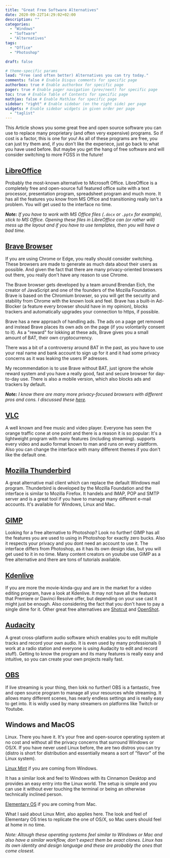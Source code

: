 ```yaml
---
title: "Great Free Software Alternatives"
date: 2020-09-22T14:29:02+02:00
description: ""
categories:
  - "Windows"
  - "Software"
  - "Alternatives"
tags:
  - "Office"
  - "Photoshop"

draft: false

# theme-specific params
lead: "Free (and often better) Alternatives you can try today."
comments: false # Enable Disqus comments for specific page
authorbox: true # Enable authorbox for specific page
pager: true # Enable pager navigation (prev/next) for specific page
toc: true # Enable Table of Contents for specific page
mathjax: false # Enable MathJax for specific page
sidebar: "right" # Enable sidebar (on the right side) per page
widgets: # Enable sidebar widgets in given order per page
  - "taglist"
---
```


This Article shows you some great free and open source software you can use to replace many proprietary (and often very expensive) programs. So if cost is a factor, this is one for you! As all of these programs are free, you can just try them and, if you don't like the experiece, just go back to what you have used before. But maybe you get the hang of free software and will consider switching to more FOSS in the future!

## [LibreOffice](https://www.libreoffice.org/)

Probably the most-known alternative to Microsoft Office. LibreOffice is a completely free and open-source full featured office suite with a text processor, presentation program, spreadsheet program and much more. It has all the features you know from MS Office and transitioning really isn't a problem. You will get used to the interface no time.

___Note:__ If you have to work with MS Office files (`.docx` or `.pptx` for example), stick to MS Office. Opening these files in LibreOffice can (or rather will) mess up the layout and if you have to use templates, then you will have a bad time._

## [Brave Browser](https://brave.com/)

If you are using Chrome or Edge, you really should consider switching. These browsers are made to generate as much data about their users as possible. And given the fact that there are many privacy-oriented browsers out there, you really don't have any reason to use Chrome.

The Brave browser gets developed by a team around Brendan Eich, the creator of JavaScript and one of the founders of the Mozilla Foundation. Brave is based on the Chromium browser, so you will get the security and stability from Chrome with the known look and feel. Brave has a built-in Ad-Blocker (a feature every browser should have in my opinion), blocks trackers and automatically upgrades your connection to https, if possible.

Brave has a new approach of handling ads. The ads on a page get removed and instead Brave places its own ads on the page (if you volontarily consent to it). As a "reward" for lokking at these ads, Brave gives you a small amount of BAT, their own cryptocurrency.

There was a bit of a controversy around BAT in the past, as you have to use your real name and bank account to sign up for it and it had some privacy concerns as it was leaking the users IP adresses.

My recommendation is to use Brave without BAT, just ignore the whole reward system and you have a really good, fast and secure browser for day-to-day use. There is also a mobile version, which also blocks ads and trackers by default.

___Note:__ I know there are many more privacy-focused browsers with different pros and cons. I discussed these [here](/privacy/browsers)._

## [VLC](https://www.videolan.org/)

A well known and free music and video player. Everyone has seen the orange traffic cone at one point and there is a reason it is so popular: It's a lightweight program with many features (including streaming). supports every video and audio format known to man and runs on every plattform. Also you can change the interface with many different themes if you don't like the default one.

## [Mozilla Thunderbird](https://www.thunderbird.net/)

A great alternative mail client which can replace the default Windows mail program. Thunderbird is developed by the Mozilla Foundation and the interface is similar to Mozilla Firefox. It handels and IMAP, POP and SMTP server and is a great tool if you have to manage many different e-mail accounts. It's available for Windows, Linux and Mac.

## [GIMP](https://www.gimp.org/)

Looking for a free alternative to Photoshop? Look no further! GIMP has all the features you are used to using in Photoshop for exactly zero bucks. Also it respects your privacy and you dont need an account to use it. The interface differs from Photoshop, as it has its own design idas, but you will get used to it in no time. Many content creators on youtube use GIMP as a free alternative and there are tons of tutorials available.

## [Kdenlive](https://kdenlive.org/en/)

If you are more the movie-kinda-guy and are in the market for a video editing program, have a look at Kdenlive. It may not have all the features that Premiere or Davinci Resolve offer, but depending on your use cast it might just be enough. Also considering the fact that you don't have to pay a single dime for it. Other great free alternatives are [Shotcut](https://shotcut.org/) and [OpenShot](https://www.openshot.org/).

## [Audacity](https://www.audacityteam.org/)

A great cross-platform audio software which enables you to edit multiple tracks and record your own audio. It is even used by many professionals (I work at a radio station and everyone is using Audacity to edit and record stuff). Getting to know the program and its many features is really easy and intuitive, so you can create your own projects really fast.

## [OBS](https://obsproject.com/)

If live streaming is your thing, then lokk no further! OBS is a fantastic, free and open source program to manage all your resources while streaming. It allows many different scenes, has nearly endless settings and is really easy to get into. It is widly used by many streamers on platforms like Twitch or Youtube.

## Windows and MacOS

Linux. There you have it. It's your free and open-source operating system at no cost and without all the privacy concerns that surround Windows or OS/X. If you have never used Linux before, the are two distros you can try (distro is short for distribution and essentially means a sort of "flavor" of the Linux system).

[Linux Mint](https://linuxmint.com/) if you are coming from Windows.

It has a similar look and feel to Windows with its Cinnamon Desktop and provides an easy entry into the Linux world. The setup is simple and you can use it without ever touching the terminal or being an otherwise technically inclined person.

[Elementary OS](https://elementary.io/) if you are coming from Mac.

What I said about Linux Mint, also applies here. The look and feel of Elementary OS tries to replicate the one of OS/X, so Mac users should feel at home in no time.

_Note: Altough these operating systems feel similar to Windows or Mac and also have a similar workflow, don't expect them be exact clones. Linux has its own identity and design language and these are probably the ones that come closest._
